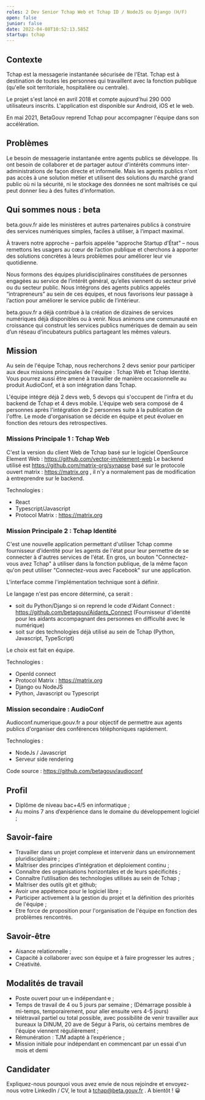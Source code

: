 ```yaml
---
roles: 2 Dev Senior Tchap Web et Tchap ID / NodeJS ou Django (H/F)
open: false
junior: false
date: 2022-04-08T10:52:13.585Z
startup: tchap
---
```


## Contexte

Tchap est la messagerie instantanée sécurisée de l'Etat. Tchap est à destination de toutes les personnes qui travaillent avec la fonction publique (qu'elle soit territoriale, hospitalière ou centrale).

Le projet s'est lancé en avril 2018 et compte aujourd'hui 290 000 utilisateurs inscrits. L'application est disponible sur Android, iOS et le web. 

En mai 2021, BetaGouv reprend Tchap pour accompagner l'équipe dans son accélération.

## Problèmes

Le besoin de messagerie instantanée entre agents publics se développe. Ils ont besoin de collaborer et de partager autour d'intérêts communs inter-administrations de façon directe et informelle. Mais les agents publics n'ont pas accès à une solution métier et utilisent des solutions du marché grand public où ni la sécurité, ni le stockage des données ne sont maîtrisés ce qui peut donner lieu à des fuites d'information.

## Qui sommes nous : beta
beta.gouv.fr aide les ministères et autres partenaires publics à construire des services numériques simples, faciles à utiliser, à l’impact maximal. 

À travers notre approche – parfois appelée “approche Startup d’État” – nous remettons les usagers au cœur de l’action publique et cherchons à apporter des solutions concrètes à leurs problèmes pour améliorer leur vie quotidienne.

Nous formons des équipes pluridisciplinaires constituées de personnes engagées au service de l’intérêt général, qu’elles viennent du secteur privé ou du secteur public. Nous intégrons des agents publics appelés “intrapreneurs” au sein de ces équipes, et nous favorisons leur passage à l’action pour améliorer le service public de l’intérieur.

beta.gouv.fr a déjà contribué à la création de dizaines de services numériques déjà disponibles ou à venir. Nous animons une communauté en croissance qui construit les services publics numériques de demain au sein d’un réseau d’incubateurs publics partageant les mêmes valeurs.

## Mission
Au sein de l'équipe Tchap, nous recherchons 2 devs senior pour participer aux deux missions principales de l'équipe : Tchap Web et Tchap Identité.
Vous pourrez aussi être amené à travailler de manière occasionnelle au produit AudioConf, et à son intégration dans Tchap.

L'équipe intégre déjà 2 devs web, 5 devops qui s'occupent de l'infra et du backend de Tchap et 4 devs mobile.
L'équipe web sera composé de 4 personnes après l'intégration de 2 personnes suite à la publication de l'offre.
Le mode d'organisation se décide en équipe et peut évoluer en fonction des retours des retrospectives.

### Missions Principale 1 : Tchap Web
C'est la version du client Web de Tchap basé sur le logiciel OpenSource Element Web :
https://github.com/vector-im/element-web
Le backend utilisé est https://github.com/matrix-org/synapse basé sur le protocole ouvert matrix : https://matrix.org , il n'y a normalement pas de modification à entreprendre sur le backend.

Technologies :
- React
- Typescript/Javascript
- Protocol Matrix : https://matrix.org

### Mission Principale 2 : Tchap Identité
C'est une nouvelle application permettant d'utiliser Tchap comme fournisseur d'identité pour les agents de l'état pour leur permettre de se connecter à d'autres services de l'état. En gros, un bouton "Connectez-vous avez Tchap" à utiliser dans la fonction publique, de la même façon qu'on peut utiliser "Connectez-vous avec Facebook" sur une application.

L'interface comme l'implémentation technique sont à définir.

Le langage n'est pas encore déterminé, ça serait :
- soit du Python/Django si on reprend le code d'Aidant Connect : https://github.com/betagouv/Aidants_Connect (Fournisseur d'identité pour les aidants accompagnant des personnes en difficulté avec le numérique)
- soit sur des technologies déjà utilisé au sein de Tchap (Python, Javascript, TypeScript)

Le choix est fait en équipe.

Technologies :
- OpenId connect
- Protocol Matrix : https://matrix.org
- Django ou NodeJS
- Python, Javascript ou Typescript

### Mission secondaire : AudioConf
Audioconf.numerique.gouv.fr a pour objectif de permettre aux agents publics d'organiser des conférences téléphoniques rapidement.

Technologies :
- NodeJs / Javascript
- Serveur side rendering

Code source : https://github.com/betagouv/audioconf

## Profil
- Diplôme de niveau bac+4/5 en informatique ;
- Au moins 7 ans d’expérience dans le domaine du développement logiciel ;

## Savoir-faire
- Travailler dans un projet complexe et intervenir dans un environnement pluridisciplinaire ;
- Maîtriser des principes d’intégration et déploiement continu ;
- Connaître des organisations horizontales et de leurs spécificités ;
- Connaître l’utilisation des technologies utilisés au sein de Tchap ;
- Maîtriser des outils git et github;
- Avoir une appétence pour le logiciel libre ;
- Participer activement à la gestion du projet et la définition des priorités de l'équipe ;
- Etre force de proposition pour l'organisation de l'équipe en fonction des problèmes rencontrés.
 
## Savoir-être
- Aisance relationnelle ;
- Capacité à collaborer avec son équipe et à faire progresser les autres ;
- Créativité.

## Modalités de travail
- Poste ouvert pour un·e indépendant·e ;
- Temps de travail de 4 ou 5 jours par semaine ; (Démarrage possible à mi-temps, temporairement, pour aller ensuite vers 4-5 jours)
- télétravail partiel ou total possible, avec possibilité de venir travailler aux bureaux la DINUM, 20 ave de Ségur à Paris, où certains membres de l'équipe viennent régulièrement ;
- Rémunération : TJM adapté à l’expérience ;
- Mission initiale pour indépendant en commencant par un essai d'un mois et demi 

## Candidater

Expliquez-nous pourquoi vous avez envie de nous rejoindre et envoyez-nous votre LinkedIn / CV, le tout à tchap@beta.gouv.fr . A bientôt ! 😀
